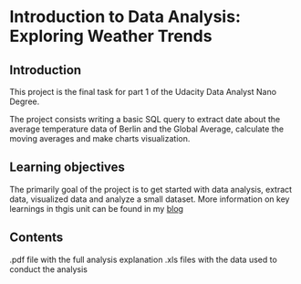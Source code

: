 # Introduction to Data Analysis: Exploring Weather Trends

## Introduction 
This project is the final task for part 1 of the Udacity Data Analyst Nano Degree. 

The project consists writing a basic SQL query to extract date about the average temperature data of Berlin and the Global Average, calculate the moving averages and make charts visualization.

## Learning objectives
The primarily goal of the project is to get started with data analysis, extract data, visualized data and analyze a small dataset. 
More information on key learnings in thgis unit can be found in my [blog](https://medium.com/@me.victoria/data-analyst-nanodegree-introduction-to-data-analysis-and-jupyter-notebooks-2403474d3ec6)

## Contents
.pdf file with the full analysis explanation
.xls files with the data used to conduct the analysis
